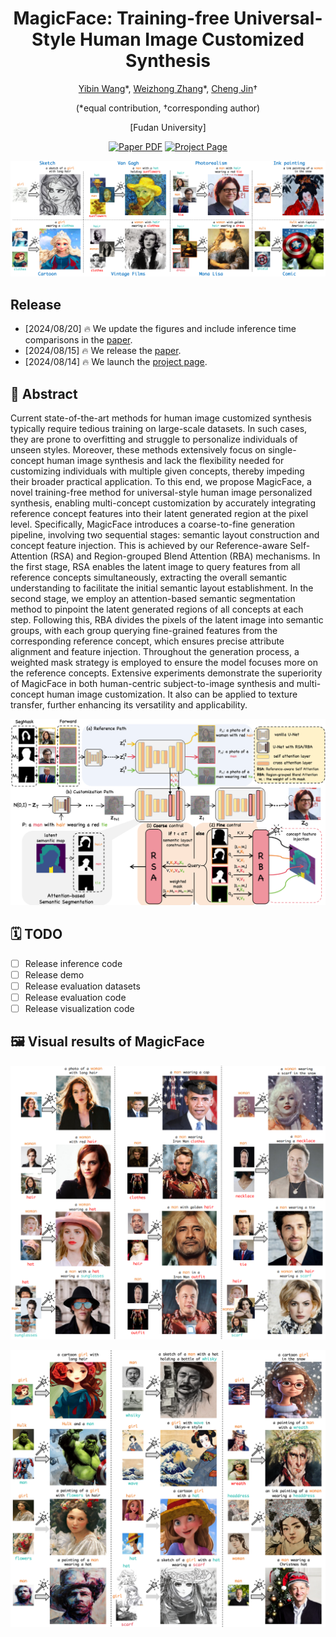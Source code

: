 <div align="center">

<h1>MagicFace: Training-free Universal-Style Human Image Customized Synthesis</h1>

[Yibin Wang](https://codegoat24.github.io)\*, [Weizhong Zhang](https://weizhonz.github.io/)\*, [Cheng Jin](https://cjinfdu.github.io/)&#8224; 

(*equal contribution, &#8224;corresponding author)

[Fudan University]

<a href="https://arxiv.org/pdf/2408.07433">
<img src='https://img.shields.io/badge/arxiv-MagicFace-blue' alt='Paper PDF'></a>
<a href="https://codegoat24.github.io/MagicFace/">
<img src='https://img.shields.io/badge/Project-Website-orange' alt='Project Page'></a>

</div>

![teaser](docs/static/images/teaser.png)

## Release
- [2024/08/20] 🔥 We update the figures and include inference time comparisons in the [paper](https://arxiv.org/pdf/2408.07433).
- [2024/08/15] 🔥 We release the [paper](https://arxiv.org/pdf/2408.07433).
- [2024/08/14] 🔥 We launch the [project page](https://codegoat24.github.io/MagicFace/).

## 📖 Abstract

<p>
Current state-of-the-art methods for human image customized synthesis typically require tedious training on large-scale datasets. 
In such cases, they are prone to overfitting and struggle to personalize individuals of unseen styles.
Moreover, these methods extensively focus on single-concept human image synthesis and lack the flexibility needed for customizing individuals with multiple given concepts, thereby impeding their broader practical application.
To this end, we propose MagicFace, a novel training-free method for universal-style human image personalized synthesis, enabling multi-concept customization by accurately integrating reference concept features into their latent generated region at the pixel level. 
Specifically, MagicFace introduces a coarse-to-fine generation pipeline, involving two sequential stages: semantic layout construction and concept feature injection. This is achieved by our Reference-aware Self-Attention (RSA) and Region-grouped Blend Attention (RBA) mechanisms.  
In the first stage, RSA enables the latent image to query features from all reference concepts simultaneously, extracting the overall semantic understanding to facilitate the initial semantic layout establishment. 
In the second stage, we employ an attention-based semantic segmentation method to pinpoint the latent generated regions of all concepts at each step. Following this, RBA divides the pixels of the latent image into semantic groups, with each group querying fine-grained features from the corresponding reference concept, which ensures precise attribute alignment and feature injection. Throughout the generation process, a weighted mask strategy is employed to ensure the model focuses more on the reference concepts. 
Extensive experiments demonstrate the superiority of MagicFace in both human-centric subject-to-image synthesis and multi-concept human image customization. It also can be applied to texture transfer, further enhancing its versatility and applicability.
</p>

![architecture](docs/static/images/architecture.png)

## 🗓️ TODO
- [ ] Release inference code
- [ ] Release demo
- [ ] Release evaluation datasets
- [ ] Release evaluation code
- [ ] Release visualization code

## 🖼️ Visual results of MagicFace
![visual_result](docs/static/images/visual_result_photorealism.png)

![visual_result](docs/static/images/visual_result_diverse_style.png)
